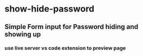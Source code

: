 # show-hide-password

## Simple Form input for Password hiding and showing up


### use live server vs code extension to preview page